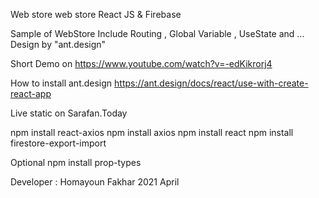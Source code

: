 Web store web store
React JS & Firebase


Sample of WebStore
Include Routing , Global Variable , UseState and ... 
Design by "ant.design"

Short Demo on
https://www.youtube.com/watch?v=-edKikrorj4

How to install ant.design
https://ant.design/docs/react/use-with-create-react-app


Live static on
Sarafan.Today

npm install react-axios
npm install axios
npm install react
npm install firestore-export-import

Optional
npm install prop-types


Developer :
Homayoun Fakhar
2021 April